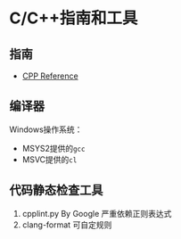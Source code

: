 # C/C++指南和工具

## 指南

- [CPP Reference](http://en.cppreference.com/w/)

## 编译器

Windows操作系统：

- MSYS2提供的`gcc`
- MSVC提供的`cl`

## 代码静态检查工具

1. cpplint.py By Google 严重依赖正则表达式
2. clang-format 可自定规则
